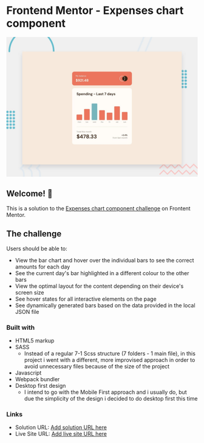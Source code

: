 # Frontend Mentor - Expenses chart component

![Design preview for the Expenses chart component coding challenge](./design/desktop-preview.jpg)

## Welcome! 👋

This is a solution to the <a href="https://www.frontendmentor.io/challenges/expenses-chart-component-e7yJBUdjwt">Expenses chart component challenge</a> on Frontent Mentor.

## The challenge

Users should be able to:

- View the bar chart and hover over the individual bars to see the correct amounts for each day
- See the current day's bar highlighted in a different colour to the other bars
- View the optimal layout for the content depending on their device's screen size
- See hover states for all interactive elements on the page
- See dynamically generated bars based on the data provided in the local JSON file

### Built with

- HTML5 markup
- SASS
  - Instead of a regular 7-1 Scss structure (7 folders - 1 main file), in this project i went with a different, more improvised approach in order to avoid unnecessary files because of the size of the project
- Javascript
- Webpack bundler
- Desktop first design
  - I intend to go with the Mobile First approach and i usually do, but due the simplicity of the design i decided to do desktop first this time

### Links

- Solution URL: [Add solution URL here](https://your-solution-url.com)
- Live Site URL: [Add live site URL here](https://your-live-site-url.com)
